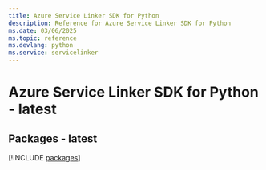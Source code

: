 ```yaml
---
title: Azure Service Linker SDK for Python
description: Reference for Azure Service Linker SDK for Python
ms.date: 03/06/2025
ms.topic: reference
ms.devlang: python
ms.service: servicelinker
---
```

# Azure Service Linker SDK for Python - latest
## Packages - latest
[!INCLUDE [packages](service-linker-index.md)]